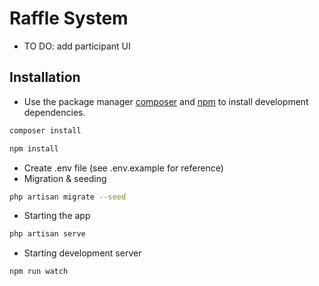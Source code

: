 # Raffle System

-   TO DO: add participant UI

## Installation

-   Use the package manager [composer](https://getcomposer.org/) and [npm](https://www.npmjs.com/) to install development dependencies.

```bash
composer install
```

```bash
npm install
```

-   Create .env file (see .env.example for reference)
-   Migration & seeding

```bash
php artisan migrate --seed
```

-   Starting the app

```bash
php artisan serve
```

-   Starting development server

```bash
npm run watch
```
